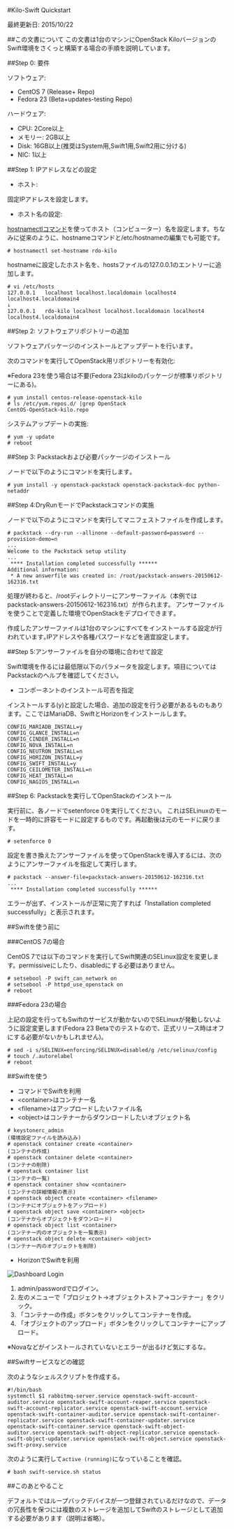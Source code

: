 #Kilo-Swift Quickstart

最終更新日: 2015/10/22

##この文書について
この文書は1台のマシンにOpenStack KiloバージョンのSwift環境をさくっと構築する場合の手順を説明しています。


##Step 0: 要件

ソフトウェア:

- CentOS 7 (Release+ Repo)
- Fedora 23 (Beta+updates-testing Repo)

ハードウェア:

- CPU: 2Core以上
- メモリー: 2GB以上
- Disk: 16GB以上(推奨はSystem用,Swift1用,Swift2用に分ける)
- NIC: 1以上

                  
##Step 1: IPアドレスなどの設定

- ホスト:

固定IPアドレスを設定します。

- ホスト名の設定:

[hostnamectlコマンド](https://access.redhat.com/documentation/en-US/Red_Hat_Enterprise_Linux/7/html/Networking_Guide/sec_Configuring_Host_Names_Using_hostnamectl.html)を使ってホスト（コンピューター）名を設定します。ちなみに従来のように、hostnameコマンドと/etc/hostnameの編集でも可能です。

````
# hostnamectl set-hostname rdo-kilo
````


hostnameに設定したホスト名を、hostsファイルの127.0.0.1のエントリーに追加します。

````
# vi /etc/hosts
127.0.0.1   localhost localhost.localdomain localhost4 localhost4.localdomain4
↓
127.0.0.1   rdo-kilo localhost localhost.localdomain localhost4 localhost4.localdomain4
````


##Step 2: ソフトウェアリポジトリーの追加

ソフトウェアパッケージのインストールとアップデートを行います｡

次のコマンドを実行してOpenStack用リポジトリーを有効化:

※Fedora 23を使う場合は不要(Fedora 23はkiloのパッケージが標準リポジトリーにある)。

````
# yum install centos-release-openstack-kilo
# ls /etc/yum.repos.d/ |grep OpenStack
CentOS-OpenStack-kilo.repo
````

<!--
````
# yum install http://rdoproject.org/repos/openstack-kilo/rdo-release-kilo.rpm
````
-->

システムアップデートの実施:

````
# yum -y update
# reboot
````

##Step 3: Packstackおよび必要パッケージのインストール

ノードで以下のようにコマンドを実行します｡

````
# yum install -y openstack-packstack openstack-packstack-doc python-netaddr
````

##Step 4:DryRunモードでPackstackコマンドの実施

ノードで以下のようにコマンドを実行してマニフェストファイルを作成します。

````
# packstack --dry-run --allinone --default-password=password --provision-demo=n
...
Welcome to the Packstack setup utility
...
 **** Installation completed successfully ******
Additional information:
 * A new answerfile was created in: /root/packstack-answers-20150612-162316.txt
````

処理が終わると、/rootディレクトリーにアンサーファイル（本例ではpackstack-answers-20150612-162316.txt）が作られます。
アンサーファイルを使うことで定義した環境でOpenStackをデプロイできます｡

作成したアンサーファイルは1台のマシンにすべてをインストールする設定が行われています｡IPアドレスや各種パスワードなどを適宜設定します｡

##Step 5:アンサーファイルを自分の環境に合わせて設定

Swift環境を作るには最低限以下のパラメータを設定します。項目についてはPackstackのヘルプを確認してください。

- コンポーネントのインストール可否を指定

インストールする(y)と設定した場合、追加の設定を行う必要があるものもあります。ここではMariaDB、SwiftとHorizonをインストールします。

````
CONFIG_MARIADB_INSTALL=y
CONFIG_GLANCE_INSTALL=n
CONFIG_CINDER_INSTALL=n
CONFIG_NOVA_INSTALL=n
CONFIG_NEUTRON_INSTALL=n
CONFIG_HORIZON_INSTALL=y
CONFIG_SWIFT_INSTALL=y
CONFIG_CEILOMETER_INSTALL=n
CONFIG_HEAT_INSTALL=n
CONFIG_NAGIOS_INSTALL=n
````

##Step 6: Packstackを実行してOpenStackのインストール

実行前に、各ノードでsetenforce 0を実行してください。
これはSELinuxのモードを一時的に許容モードに設定するものです。再起動後は元のモードに戻ります。

````
# setenforce 0
````

設定を書き換えたアンサーファイルを使ってOpenStackを導入するには、次のようにアンサーファイルを指定して実行します。

````
# packstack --answer-file=packstack-answers-20150612-162316.txt
...
 **** Installation completed successfully ******
````

エラーが出ず、インストールが正常に完了すれば「Installation completed successfully」と表示されます。


##Swiftを使う前に

###CentOS 7の場合

CentOS 7では以下のコマンドを実行してSwift関連のSELinux設定を変更します。permissiveにしたり、disabledにする必要はありません。

````
# setsebool -P swift_can_network on
# setsebool -P httpd_use_openstack on
# reboot
````

###Fedora 23の場合

上記の設定を行ってもSwiftのサービスが動かないのでSELinuxが発動しないように設定変更します(Fedora 23 Betaでのテストなので、正式リリース時はオフにする必要がないかもしれません)。

````
# sed -i s/SELINUX=enforcing/SELINUX=disabled/g /etc/selinux/config
# touch /.autorelabel
# reboot
````


##Swiftを使う

- コマンドでSwiftを利用
 - \<container>はコンテナー名
 - \<filename>はアップロードしたいファイル名
 - \<object>はコンテナーからダウンロードしたいオブジェクト名

````
# keystonerc_admin
(環境設定ファイルを読み込み)
# openstack container create <container>
(コンテナの作成)
# openstack container delete <container>
(コンテナの削除)
# openstack container list
(コンテナの一覧)
# openstack container show <container>
(コンテナの詳細情報の表示)
# openstack object create <container> <filename>
(コンテナにオブジェクトをアップロード)
# openstack object save <container> <object>
(コンテナからオブジェクトをダウンロード)
# openstack object list <container>
(コンテナー内のオブジェクトを一覧表示)
# openstack object delete <container> <object>
(コンテナー内のオブジェクトを削除)
````

- HorizonでSwiftを利用

![Dashboard Login](./images/login.png)

1. admin/passwordでログイン。
2. 左のメニューで「プロジェクト→オブジェクトストア→コンテナー」をクリック。
3. 「コンテナーの作成」ボタンをクリックしてコンテナーを作成。
4. 「オブジェクトのアップロード」ボタンをクリックしてコンテナーにアップロード。

※Novaなどがインストールされていないとエラーが出るけど気にするな。


##Swiftサービスなどの確認

次のようなシェルスクリプトを作成する。

````
#!/bin/bash
systemctl $1 rabbitmq-server.service openstack-swift-account-auditor.service openstack-swift-account-reaper.service openstack-swift-account-replicator.service openstack-swift-account.service openstack-swift-container-auditor.service openstack-swift-container-replicator.service openstack-swift-container-updater.service openstack-swift-container.service openstack-swift-object-auditor.service openstack-swift-object-replicator.service openstack-swift-object-updater.service openstack-swift-object.service openstack-swift-proxy.service
````

次のように実行して`active (running)`になっていることを確認。

````
# bash swift-service.sh status
````


##このあとやること

デフォルトではループバックデバイスが一つ登録されているだけなので、データの冗長性を保つには複数のストレージを追加してSwiftのストレージとして追加する必要があります（説明は省略）。
